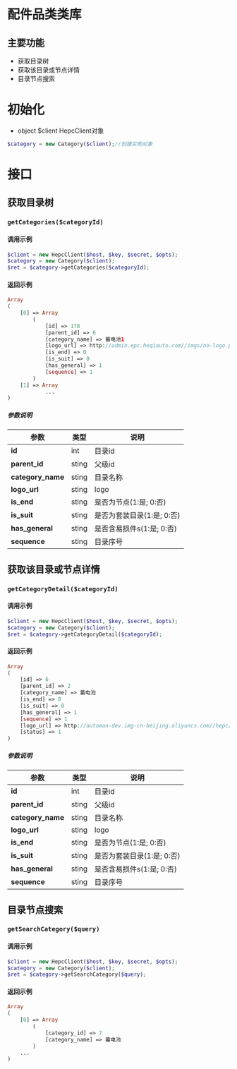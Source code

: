 # 配件品类类库

## 主要功能

- 获取目录树
- 获取该目录或节点详情
- 目录节点搜索

# 初始化

+ object  $client  HepcClient对象

```php
$category = new Category($client);//创建实例对象
```

# 接口

## 获取目录树

### `getCategories($categoryId)`

#### 调用示例

```php
$client = new HepcClient($host, $key, $secret, $opts);
$category = new Category($client);
$ret = $category->getCategories($categoryId);
```

#### 返回示例

```php
Array
(
    [0] => Array
        (
            [id] => 178
            [parent_id] => 6
            [category_name] => 蓄电池1
            [logo_url] => http://admin.epc.heqiauto.com//imgs/no-logo.png
            [is_end] => 0
            [is_suit] => 0
            [has_general] => 1
            [sequence] => 1
        )
    [1] => Array
            ...
)
```

##### 参数说明

参数 | 类型 | 说明
--- | --- | ---
**id** | int |目录id
**parent_id** | sting | 父级id
**category_name** | sting | 目录名称
**logo_url** | sting | logo
**is_end** | sting | 是否为节点(1:是; 0:否)
**is_suit** | sting | 是否为套装目录(1:是; 0:否)
**has_general** | sting | 是否含易损件s(1:是; 0:否)
**sequence** | sting | 目录序号

## 获取该目录或节点详情

### `getCategoryDetail($categoryId)`

#### 调用示例

```php
$client = new HepcClient($host, $key, $secret, $opts);
$category = new Category($client);
$ret = $category->getCategoryDetail($categoryId);
```

#### 返回示例

```php
Array
(
    [id] => 6
    [parent_id] => 2
    [category_name] => 蓄电池
    [is_end] => 0
    [is_suit] => 0
    [has_general] => 1
    [sequence] => 1
    [logo_url] => http://automan-dev.img-cn-beijing.aliyuncs.com//hepc/image/part_category/logo/a1490857702471
    [status] => 1
)
```

##### 参数说明

参数 | 类型 | 说明
--- | --- | ---
**id** | int |目录id
**parent_id** | sting | 父级id
**category_name** | sting | 目录名称
**logo_url** | sting | logo
**is_end** | sting | 是否为节点(1:是; 0:否)
**is_suit** | sting | 是否为套装目录(1:是; 0:否)
**has_general** | sting | 是否含易损件s(1:是; 0:否)
**sequence** | sting | 目录序号

## 目录节点搜索

### `getSearchCategory($query)`

#### 调用示例

```php
$client = new HepcClient($host, $key, $secret, $opts);
$category = new Category($client);
$ret = $category->getSearchCategory($query);
```

#### 返回示例

```php
Array
(
    [0] => Array
        (
            [category_id] => 7
            [category_name] => 蓄电池
        )
    ...
)
```